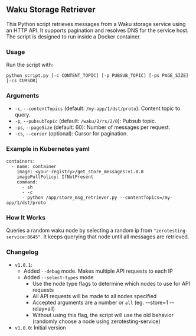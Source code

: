 ## Waku Storage Retriever

This Python script retrieves messages
from a Waku storage service using an HTTP API.
It supports pagination and resolves DNS for the service host.
The script is designed to run inside a Docker container.

### Usage
Run the script with:
```
python script.py [-c CONTENT_TOPIC] [-p PUBSUB_TOPIC] [-ps PAGE_SIZE] [-cs CURSOR]
```

### Arguments
- `-c`, `--contentTopics` (default: `/my-app/1/dst/proto`): Content topic to query.
- `-p`, `--pubsubTopic` (default: `/waku/2/rs/2/0`): Pubsub topic.
- `-ps`, `--pageSize` (default: 60): Number of messages per request.
- `-cs`, `--cursor` (optional): Cursor for pagination.

### Example in Kubernetes yaml
```
containers:
  - name: container
    image: <your-registry>/get_store_messages:v1.0.0
    imagePullPolicy: IfNotPresent
    command:
      - sh
      - -c
      - python /app/store_msg_retriever.py --contentTopics=/my-app/1/dst/proto
```

### How It Works
Queries a random waku node by selecting a random ip from `"zerotesting-service:8645"`.
It keeps querying that node until all messages are retrieved.

### Changelog

- `v1.0.1`:
  - Added `--debug` mode. Makes multiple API requests to each IP
  - Added `--select-types` mode
    - Use the node type flags to determine which nodes to use for API requests
    - All API requests will be made to all nodes specified
    - Accepted arguments are a number or `all` (eg. --store=1 --relay=all)
    - Without using this flag, the script will use the old behavior
      (randomly choose a node using zerotesting-service)
- `v1.0.0`:
  Initial version